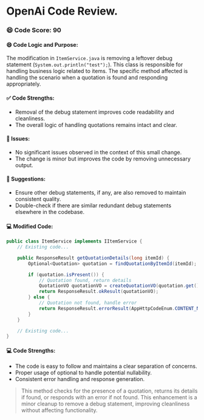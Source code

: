 # OpenAi Code Review.
### 😄 Code Score: 90
#### 😄 Code Logic and Purpose:
The modification in `ItemService.java` is removing a leftover debug statement (`System.out.println("test");`). This class is responsible for handling business logic related to items. The specific method affected is handling the scenario when a quotation is found and responding appropriately.
#### ✅ Code Strengths:
- Removal of the debug statement improves code readability and cleanliness.
- The overall logic of handling quotations remains intact and clear.

#### 🤔 Issues:
- No significant issues observed in the context of this small change.
- The change is minor but improves the code by removing unnecessary output.

#### 🎯 Suggestions:
- Ensure other debug statements, if any, are also removed to maintain consistent quality.
- Double-check if there are similar redundant debug statements elsewhere in the codebase.

#### 💻 Modified Code:
```java
public class ItemService implements IItemService {
    // Existing code...

    public ResponseResult getQuotationDetails(long itemId) {
        Optional<Quotation> quotation = findQuotationByItemId(itemId);

        if (quotation.isPresent()) {
            // Quotation found, return details
            QuotationVO quotationVO = createQuotationVO(quotation.get());
            return ResponseResult.okResult(quotationVO);
        } else {
            // Quotation not found, handle error
            return ResponseResult.errorResult(AppHttpCodeEnum.CONTENT_NOT_FOUND);
        }
    }

    // Existing code...
}
```
#### 💻 Code Strengths:
- The code is easy to follow and maintains a clear separation of concerns.
- Proper usage of optional to handle potential nullability.
- Consistent error handling and response generation.

> This method checks for the presence of a quotation, returns its details if found, or responds with an error if not found. This enhancement is a minor cleanup to remove a debug statement, improving cleanliness without affecting functionality.